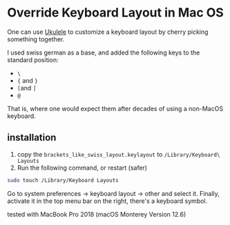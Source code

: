 Override Keyboard Layout in Mac OS
========================

One can use [Ukulele](https://software.sil.org/ukelele/) to customize a keyboard layout by cherry picking something together.

I used swiss german as a base, and added the following keys to the standard position:
- `\` 
- `{` and `}`
- `[`and `]`
- `@`

That is, where one would expect them after decades of using a non-MacOS keyboard. 

## installation

1. copy the `brackets_like_swiss_layout.keylayout` to `/Library/Keyboard\ Layouts`
2. Run the following command, or restart (safer)

```bash
sudo touch /Library/Keyboard Layouts
```


Go to system preferences -> keyboard layout -> other and select it. 
Finally, activate it in the top menu bar on the right, there's a keyboard symbol.


tested with MacBook Pro 2018 (macOS Monterey Version 12.6)

